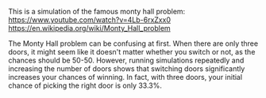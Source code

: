 This is a simulation of the famous monty hall problem: 
https://www.youtube.com/watch?v=4Lb-6rxZxx0
https://en.wikipedia.org/wiki/Monty_Hall_problem


The Monty Hall problem can be confusing at first. When there are only three doors, it might seem like it doesn't matter whether you switch or not, as the chances should be 50-50. However, running simulations repeatedly and increasing the number of doors shows that switching doors significantly increases your chances of winning. In fact, with three doors, your initial chance of picking the right door is only 33.3%.
